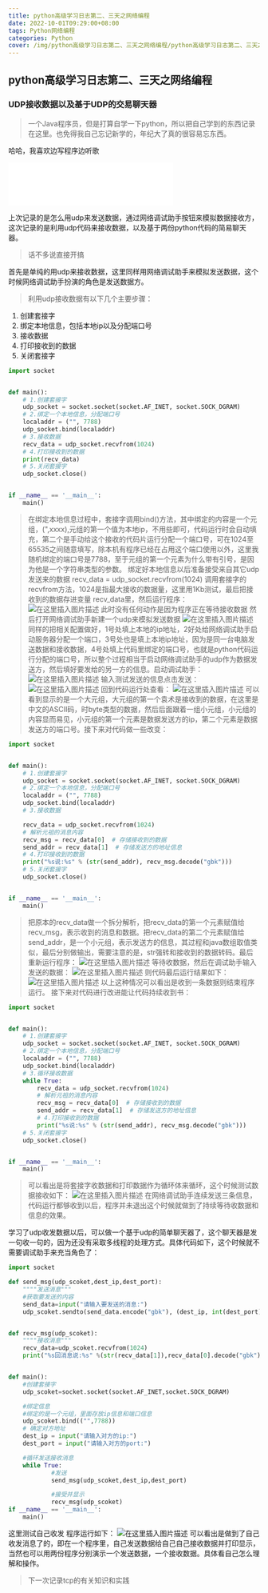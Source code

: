```yaml
---
title: python高级学习日志第二、三天之网络编程
date: 2022-10-01T09:29:00+08:00
tags: Python网络编程
categories: Python
cover: /img/python高级学习日志第二、三天之网络编程/python高级学习日志第二、三天之网络编程.webp
---
```

<meta name="referrer" content="no-referrer" />

## python高级学习日志第二、三天之网络编程

### UDP接收数据以及基于UDP的交易聊天器
>
> 一个Java程序员，但是打算自学一下python，所以把自己学到的东西记录在这里。也免得我自己忘记新学的，年纪大了真的很容易忘东西。

哈哈，我喜欢边写程序边听歌
<iframe frameborder="no" border="0" marginwidth="0" marginheight="0" width=330 height=86 src="//music.163.com/outchain/player?type=2&id=502839372&auto=0&height=66"></iframe>

上次记录的是怎么用udp来发送数据，通过网络调试助手按钮来模拟数据接收方，这次记录的是利用udp代码来接收数据，以及基于两份python代码的简易聊天器。
>话不多说直接开搞

首先是单纯的用udp来接收数据，这里同样用网络调试助手来模拟发送数据，这个时候网络调试助手扮演的角色是发送数据方。

>利用udp接收数据有以下几个主要步骤：

 1. 创建套接字
 2. 绑定本地信息，包括本地ip以及分配端口号
 3. 接收数据
 4. 打印接收到的数据
 5. 关闭套接字

```python
import socket


def main():
    # 1.创建套接字
    udp_socket = socket.socket(socket.AF_INET, socket.SOCK_DGRAM)
    # 2.绑定一个本地信息，分配端口号
    localaddr = ("", 7788)
    udp_socket.bind(localaddr)
    # 3.接收数据
    recv_data = udp_socket.recvfrom(1024)
    # 4.打印接收到的数据
    print(recv_data)
    # 5.关闭套接字
    udp_socket.close()


if __name__ == '__main__':
    main()

```

>在绑定本地信息过程中，套接字调用bind()方法，其中绑定的内容是一个元组，(",xxxx),元组的第一个值为本地ip，不用些即可，代码运行时会自动填充，第二个是手动给这个接收的代码片运行分配一个端口号，可在1024至65535之间随意填写，除本机有程序已经在占用这个端口使用以外，这里我随机绑定的端口号是7788，至于元组的第一个元素为什么带有引号，是因为他是一个字符串类型的参数。
>绑定好本地信息以后准备接受来自其它udp发送来的数据
>recv_data = udp_socket.recvfrom(1024)
>调用套接字的recvfrom方法，1024是指最大接收的数据量，这里用1Kb测试，最后把接收到的数据存进变量
recv_data里，然后运行程序：
![在这里插入图片描述](https://img-blog.csdnimg.cn/20190108142647212.png?x-oss-process=image/watermark,type_ZmFuZ3poZW5naGVpdGk,shadow_10,text_aHR0cHM6Ly9ibG9nLmNzZG4ubmV0L3FxXzQwOTQ4Nzk1,size_16,color_FFFFFF,t_70)
此时没有任何动作是因为程序正在等待接收数据
然后打开网络调试助手新建一个udp来模拟发送数据
![在这里插入图片描述](https://img-blog.csdnimg.cn/20190108142911501.png?x-oss-process=image/watermark,type_ZmFuZ3poZW5naGVpdGk,shadow_10,text_aHR0cHM6Ly9ibG9nLmNzZG4ubmV0L3FxXzQwOTQ4Nzk1,size_16,color_FFFFFF,t_70)
同样的把相关配置做好，1号处填上本地的ip地址，2好处给网络调试助手启动服务器分配一个端口，3号处也是填上本地ip地址，因为是同一台电脑发送数据和接收数据，4号处填上代码里绑定的端口号，也就是python代码运行分配的端口号，所以整个过程相当于启动网络调试助手的udp作为数据发送方，然后填好要发给的另一方的信息。启动调试助手：
![在这里插入图片描述](https://img-blog.csdnimg.cn/20190108143524867.png?x-oss-process=image/watermark,type_ZmFuZ3poZW5naGVpdGk,shadow_10,text_aHR0cHM6Ly9ibG9nLmNzZG4ubmV0L3FxXzQwOTQ4Nzk1,size_16,color_FFFFFF,t_70)
输入测试发送的信息点击发送：
![在这里插入图片描述](https://img-blog.csdnimg.cn/2019010814362627.png?x-oss-process=image/watermark,type_ZmFuZ3poZW5naGVpdGk,shadow_10,text_aHR0cHM6Ly9ibG9nLmNzZG4ubmV0L3FxXzQwOTQ4Nzk1,size_16,color_FFFFFF,t_70)
回到代码运行处查看：
![在这里插入图片描述](https://img-blog.csdnimg.cn/20190108143653739.png?x-oss-process=image/watermark,type_ZmFuZ3poZW5naGVpdGk,shadow_10,text_aHR0cHM6Ly9ibG9nLmNzZG4ubmV0L3FxXzQwOTQ4Nzk1,size_16,color_FFFFFF,t_70)
可以看到显示的是一个大元组，大元组的第一个袁术是接收到的数据，在这里是中文的ASCII码，时byte类型的数据，然后后面跟着一组小元组，小元组的内容显而易见，小元组的第一个元素是数据发送方的ip，第二个元素是数据发送方的端口号。接下来对代码做一些改变：

```python
import socket


def main():
    # 1.创建套接字
    udp_socket = socket.socket(socket.AF_INET, socket.SOCK_DGRAM)
    # 2.绑定一个本地信息，分配端口号
    localaddr = ("", 7788)
    udp_socket.bind(localaddr)
    # 3.接收数据

    recv_data = udp_socket.recvfrom(1024)
    # 解析元祖的消息内容
    recv_msg = recv_data[0]  # 存储接收到的数据
    send_addr = recv_data[1]  # 存储发送方的地址信息
    # 4.打印接收到的数据
    print("%s说:%s" % (str(send_addr), recv_msg.decode("gbk")))
    # 5.关闭套接字
    udp_socket.close()


if __name__ == '__main__':
    main()

```

>把原本的recv_data做一个拆分解析，把recv_data的第一个元素赋值给recv_msg，表示收到的消息和数据。把recv_data的第二个元素赋值给send_addr，是一个小元组，表示发送方的信息，其过程和java数组取值类似，最后分别做输出，需要注意的是，str强转和接收到的数据转码。最后重新运行程序：
>![在这里插入图片描述](https://img-blog.csdnimg.cn/20190108144956841.png?x-oss-process=image/watermark,type_ZmFuZ3poZW5naGVpdGk,shadow_10,text_aHR0cHM6Ly9ibG9nLmNzZG4ubmV0L3FxXzQwOTQ4Nzk1,size_16,color_FFFFFF,t_70)
等待收数据，然后在调试助手输入发送的数据：
![在这里插入图片描述](https://img-blog.csdnimg.cn/20190108145034234.png?x-oss-process=image/watermark,type_ZmFuZ3poZW5naGVpdGk,shadow_10,text_aHR0cHM6Ly9ibG9nLmNzZG4ubmV0L3FxXzQwOTQ4Nzk1,size_16,color_FFFFFF,t_70)
则代码最后运行结果如下：
![在这里插入图片描述](https://img-blog.csdnimg.cn/20190108145056413.png?x-oss-process=image/watermark,type_ZmFuZ3poZW5naGVpdGk,shadow_10,text_aHR0cHM6Ly9ibG9nLmNzZG4ubmV0L3FxXzQwOTQ4Nzk1,size_16,color_FFFFFF,t_70)
以上这种情况可以看出是收到一条数据则结束程序运行。
接下来对代码进行改进能让代码持续收到书：

```python
import socket


def main():
    # 1.创建套接字
    udp_socket = socket.socket(socket.AF_INET, socket.SOCK_DGRAM)
    # 2.绑定一个本地信息，分配端口号
    localaddr = ("", 7788)
    udp_socket.bind(localaddr)
    # 3.循环接收数据
    while True:
        recv_data = udp_socket.recvfrom(1024)
        # 解析元祖的消息内容
        recv_msg = recv_data[0]  # 存储接收到的数据
        send_addr = recv_data[1]  # 存储发送方的地址信息
        # 4.打印接收到的数据
        print("%s说:%s" % (str(send_addr), recv_msg.decode("gbk")))
    # 5.关闭套接字
    udp_socket.close()


if __name__ == '__main__':
    main()

```

>可以看出是将套接字收数据和打印数据作为循环体来循环，这个时候测试数据接收如下：
![在这里插入图片描述](https://img-blog.csdnimg.cn/20190108145507304.png?x-oss-process=image/watermark,type_ZmFuZ3poZW5naGVpdGk,shadow_10,text_aHR0cHM6Ly9ibG9nLmNzZG4ubmV0L3FxXzQwOTQ4Nzk1,size_16,color_FFFFFF,t_70)
在网络调试助手连续发送三条信息，代码运行都够收到以后，程序并未退出这个时候就做到了持续等待收数据和信息的效果。

学习了udp收发数据以后，可以做一个基于udp的简单聊天器了，这个聊天器是发一句收一句的，因为还没有采取多线程的处理方式。具体代码如下，这个时候就不需要调试助手来充当角色了：

```python
import socket

def send_msg(udp_scoket,dest_ip,dest_port):
    """"发送消息"""
    #获取要发送的内容
    send_data=input("请输入要发送的消息:")
    udp_scoket.sendto(send_data.encode("gbk"), (dest_ip, int(dest_port)))


def recv_msg(udp_scoket):
    """"接收消息"""
    recv_data=udp_scoket.recvfrom(1024)
    print("%s回消息说:%s" %(str(recv_data[1]),recv_data[0].decode("gbk")))


def main():
    #创建套接字
    udp_scoket=socket.socket(socket.AF_INET,socket.SOCK_DGRAM)

    #绑定信息
    #绑定的是一个元组，里面存放ip信息和端口信息
    udp_scoket.bind(("",7788))
    # 确定对方地址
    dest_ip = input("请输入对方的ip:")
    dest_port = input("请输入对方的port:")

    #循环发送接收消息
    while True:
            #发送
            send_msg(udp_scoket,dest_ip,dest_port)

            #接受并显示
            recv_msg(udp_scoket)
if __name__ == '__main__':
    main()
```

这里测试自己收发
程序运行如下：
![在这里插入图片描述](https://img-blog.csdnimg.cn/20190108150039481.png?x-oss-process=image/watermark,type_ZmFuZ3poZW5naGVpdGk,shadow_10,text_aHR0cHM6Ly9ibG9nLmNzZG4ubmV0L3FxXzQwOTQ4Nzk1,size_16,color_FFFFFF,t_70)
可以看出是做到了自己收发消息了的，即在一个程序里，自己发送数据给自己自己接收数据并打印显示，当然也可以用两份程序分别演示一个发送数据，一个接收数据。具体看自己怎么理解和操作。

>下一次记录tcp的有关知识和实践
